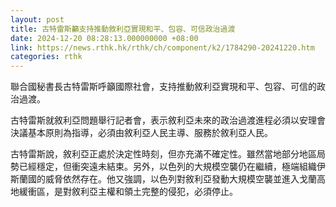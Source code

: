 ```yaml
---
layout: post
title: 古特雷斯籲支持推動敘利亞實現和平、包容、可信政治過渡
date: 2024-12-20 08:28:13.000000000 +08:00
link: https://news.rthk.hk/rthk/ch/component/k2/1784290-20241220.htm
categories: rthk
---
```


聯合國秘書長古特雷斯呼籲國際社會，支持推動敘利亞實現和平、包容、可信的政治過渡。

古特雷斯就敘利亞問題舉行記者會，表示敘利亞未來的政治過渡進程必須以安理會決議基本原則為指導，必須由敘利亞人民主導、服務於敘利亞人民。

古特雷斯說，敘利亞正處於決定性時刻，但亦充滿不確定性。雖然當地部分地區局勢已經穩定，但衝突遠未結束。另外，以色列的大規模空襲仍在繼續，極端組織伊斯蘭國的威脅依然存在。他又強調，以色列對敘利亞發動大規模空襲並進入戈蘭高地緩衝區，是對敘利亞主權和領土完整的侵犯，必須停止。
